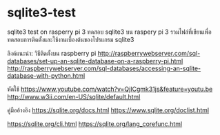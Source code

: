 # sqlite3-test
sqlite3 test on rasperry pi 3
ทดสอบ sqlite3 บน raspery pi 3
รวมไฟล์ที่เขียนเพื่อทดสอบการติดตั้งและใช้งานเบื้องต้นของโปรแกรม sqlite3

ลิงค์แนะนำ:
วิธีติดตั้งบน raspberry pi
http://raspberrywebserver.com/sql-databases/set-up-an-sqlite-database-on-a-raspberry-pi.html
http://raspberrywebserver.com/sql-databases/accessing-an-sqlite-database-with-python.html

หัดใช้
https://www.youtube.com/watch?v=QjICgmk31js&feature=youtu.be
http://www.w3ii.com/en-US/sqlite/default.html

คู่มืออ้างอิง
https://sqlite.org/docs.html
https://www.sqlite.org/doclist.html

https://sqlite.org/cli.html
https://sqlite.org/lang_corefunc.html


